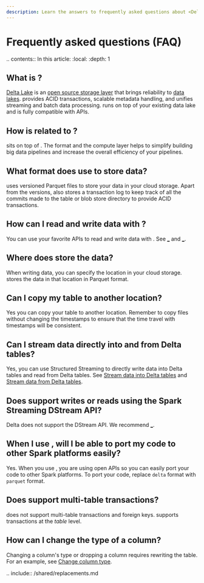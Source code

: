 ```yaml
---
description: Learn the answers to frequently asked questions about <Delta>.
---
```


# Frequently asked questions (FAQ)


.. contents:: In this article:
  :local:
  :depth: 1

## What is <Delta>?

[Delta Lake](https://delta.io/) is an [open source storage layer](https://github.com/delta-io/delta) that brings reliability to [data lakes](https://databricks.com/discover/data-lakes/introduction). <Delta> provides ACID transactions, scalable metadata handling, and unifies streaming and batch data processing. <Delta> runs on top of your existing data lake and is fully compatible with <AS> APIs.

## How is <Delta> related to <AS>?

<Delta> sits on top of <AS>. The format and the compute layer helps to simplify building big data pipelines and increase the overall efficiency of your pipelines.

## What format does <Delta> use to store data?

<Delta> uses versioned Parquet files to store your data in your cloud storage. Apart from the versions, <Delta> also stores a transaction log to keep track of all the commits made to the table or blob store directory to provide ACID transactions.

## How can I read and write data with <Delta>?

You can use your favorite <AS> APIs to read and write data with <Delta>. See [_](delta-batch.md#deltadataframereads) and [_](delta-batch.md#deltadataframewrites).

## Where does <Delta> store the data?

When writing data, you can specify the location in your cloud storage. <Delta> stores the data in that location in Parquet format.
  
## Can I copy my <Delta> table to another location?
 
Yes you can copy your <Delta> table to another location. Remember to copy files without changing the timestamps to ensure that the time travel with timestamps will be consistent.  

## Can I stream data directly into and from Delta tables?

Yes, you can use Structured Streaming to directly write data into Delta tables and read from Delta tables. See [Stream data into Delta tables](delta-streaming.md#stream-sink) and [Stream data from Delta tables](delta-streaming.md#stream-source).

## Does <Delta> support writes or reads using the Spark Streaming DStream API?

Delta does not support the DStream API. We recommend [_](delta-streaming.md).

## When I use <Delta>, will I be able to port my code to other Spark platforms easily?

Yes. When you use <Delta>, you are using open <AS> APIs so you can easily port your code to other Spark platforms. To port your code, replace `delta` format with `parquet` format.

## Does <Delta> support multi-table transactions?

<Delta> does not support multi-table transactions and foreign keys. <Delta> supports transactions at the _table_ level.

## How can I change the type of a column?

Changing a column's type or dropping a column requires rewriting the table. For an example, see [Change column type](delta-batch.md#change-column-type).



.. include:: /shared/replacements.md
